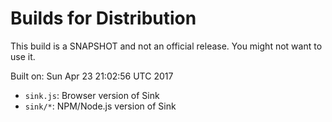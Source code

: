 # Builds for Distribution

This build is a SNAPSHOT and not an official release.  You might not want to use it.

Built on: Sun Apr 23 21:02:56 UTC 2017

* `sink.js`: Browser version of Sink
* `sink/*`: NPM/Node.js version of Sink
